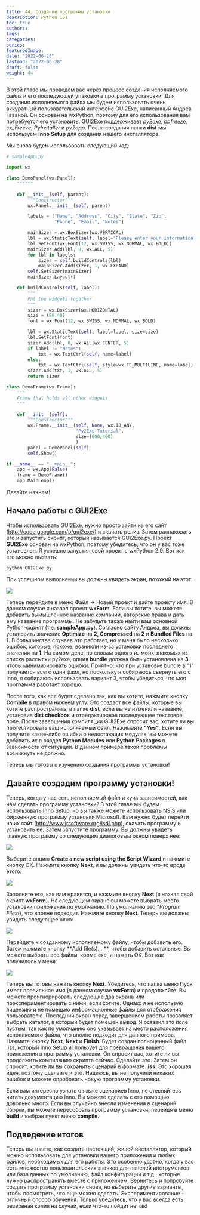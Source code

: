 ```yaml
---
title: 44. Создание программы установки
description: Python 101
toc: true
authors:
tags:
categories:
series:
featuredImage:
date: "2022-06-28"
lastmod: "2022-06-28"
draft: false
weight: 44
---
```


В этой главе мы проведем вас через процесс создания исполняемого файла и его последующей упаковки в программу установки. Для создания исполняемого файла мы будем использовать очень аккуратный пользовательский интерфейс GUI2Exe, написанный Андреа Гаваной. Он основан на wxPython, поэтому для его использования вам потребуется его установить. GUI2Exe поддерживает *py2exe*, *bbfreeze*, *cx_Freeze*, *PyInstaller* и *py2app*. После создания папки **dist** мы используем **Inno Setup** для создания нашего инсталлятора.

Мы снова будем использовать следующий код:

```python
# sampleApp.py

import wx

class DemoPanel(wx.Panel):
    """"""

    def __init__(self, parent):
        """Constructor"""
        wx.Panel.__init__(self, parent)

        labels = ["Name", "Address", "City", "State", "Zip",
                  "Phone", "Email", "Notes"]

        mainSizer = wx.BoxSizer(wx.VERTICAL)
        lbl = wx.StaticText(self, label="Please enter your information here:")
        lbl.SetFont(wx.Font(12, wx.SWISS, wx.NORMAL, wx.BOLD))
        mainSizer.Add(lbl, 0, wx.ALL, 5)
        for lbl in labels:
            sizer = self.buildControls(lbl)
            mainSizer.Add(sizer, 1, wx.EXPAND)
        self.SetSizer(mainSizer)
        mainSizer.Layout()

    def buildControls(self, label):
        """
        Put the widgets together
        """
        sizer = wx.BoxSizer(wx.HORIZONTAL)
        size = (80,40)
        font = wx.Font(12, wx.SWISS, wx.NORMAL, wx.BOLD)

        lbl = wx.StaticText(self, label=label, size=size)
        lbl.SetFont(font)
        sizer.Add(lbl, 0, wx.ALL|wx.CENTER, 5)
        if label != "Notes":
            txt = wx.TextCtrl(self, name=label)
        else:
            txt = wx.TextCtrl(self, style=wx.TE_MULTILINE, name=label)
        sizer.Add(txt, 1, wx.ALL, 5)
        return sizer

class DemoFrame(wx.Frame):
    """
    Frame that holds all other widgets
    """

    def __init__(self):
        """Constructor"""
        wx.Frame.__init__(self, None, wx.ID_ANY,
                          "Py2Exe Tutorial",
                          size=(600,400)
                          )
        panel = DemoPanel(self)
        self.Show()

if __name__ == "__main__":
    app = wx.App(False)
    frame = DemoFrame()
    app.MainLoop()
```

Давайте начнем!

## Начало работы с GUI2Exe

Чтобы использовать GUI2Exe, нужно просто зайти на его сайт (http://code.google.com/p/gui2exe/) и скачать релиз. Затем распаковать его и запустить скрипт, который называется GUI2Exe.py. Проект **GUI2Exe** основан на wxPython, поэтому убедитесь, что он у вас тоже установлен. Я успешно запустил свой проект с wxPython 2.9. Вот как его можно вызвать:

```python
python GUI2Exe.py
```

При успешном выполнении вы должны увидеть экран, похожий на этот:

![](../img/gui2exe.jpg)

Теперь перейдите в меню Файл -> Новый проект и дайте проекту имя. В данном случае я назвал проект **wxForm**. Если вы хотите, вы можете добавить вымышленное название компании, авторские права и дать ему название программы. Не забудьте также найти ваш основной Python-скрипт (т.е. **sampleApp.py**). Согласно сайту Андреа, вы должны установить значение **Optimize** на **2, Compressed** на **2** и **Bundled Files** на **1**. В большинстве случаев это работает, но у меня было несколько ошибок, которые, похоже, возникли из-за установки последнего значения на **1**. На самом деле, по словам одного из моих знакомых из списка рассылки py2exe, опция **bundle** должна быть установлена на **3**, чтобы минимизировать ошибки. Приятно, что при установке bundle в "1" получается всего один файл, но поскольку я собираюсь свернуть его с Inno, я собираюсь использовать вариант 3, чтобы убедиться, что моя программа работает хорошо.

После того, как все будет сделано так, как вы хотите, нажмите кнопку **Compile** в правом нижнем углу. Это создаст все файлы, которые вы хотите распространять, в папке **dist**, если вы не изменили название, установив **dist checkbox** и отредактировав последующее текстовое поле. После завершения компиляции GUI2Exe спросит вас, хотите ли вы протестировать ваш исполняемый файл. Нажимайте **"Yes"**. Если вы получите какие-либо ошибки о недостающих модулях, вы можете добавить их в раздел **Python Modules** или **Python Packages** в зависимости от ситуации. В данном примере такой проблемы возникнуть не должно.

Теперь мы готовы к изучению создания программы установки!

## Давайте создадим программу установки!

Теперь, когда у нас есть исполняемый файл и куча зависимостей, как нам сделать программу установки? В этой главе мы будем использовать Inno Setup, но вы также можете использовать NSIS или фирменную программу установки Microsoft. Вам нужно будет перейти на их сайт (http://www.jrsoftware.org/isdl.php), скачать программу и установить ее. Затем запустите программу. Вы должны увидеть главную программу со следующим диалоговым окном поверх нее:

![](../img/inno_welcome.jpg)

Выберите опцию **Create a new script using the Script Wizard** и нажмите кнопку OK. Нажмите кнопку **Next**, и вы должны увидеть что-то вроде этого:

![](../img/inno_setup_1.jpg)

Заполните его, как вам нравится, и нажмите кнопку **Next** (я назвал свой скрипт **wxForm**). На следующем экране вы можете выбрать место установки приложения по умолчанию. По умолчанию это **Program Files*(), что вполне подходит. Нажмите кнопку **Next**. Теперь вы должны увидеть следующее окно:

![](../img/inno_setup_2.jpg)

Перейдите к созданному исполняемому файлу, чтобы добавить его. Затем нажмите кнопку **Add file(s)... **, чтобы добавить остальные. Вы можете выбрать все файлы, кроме exe, и нажать OK. Вот как получилось у меня:

![](../img/inno_setup_3.jpg)

Теперь вы готовы нажать кнопку **Next**. Убедитесь, что папка меню Пуск имеет правильное имя (в данном случае **wxForm**) и продолжайте. Вы можете проигнорировать следующие два экрана или поэкспериментировать с ними, если хотите. Однако я не использую лицензию и не помещаю информационные файлы для отображения пользователю. Последний экран перед завершением работы позволяет выбрать каталог, в который будет помещен вывод. Я оставил это поле пустым, так как по умолчанию оно указывает на место расположения исполняемого файла, что вполне подходит для данного примера. Нажмите кнопку **Next**, **Next** и **Finish**. Будет создан полноценный файл .iss, который Inno Setup использует для превращения вашего приложения в программу установки. Он спросит вас, хотите ли вы продолжить компиляцию скрипта сейчас. Сделайте это. Затем он спросит, хотите ли вы сохранить сценарий в формате **.iss**. Это хорошая идея, поэтому сделайте и это. Надеюсь, вы не получили никаких ошибок и можете опробовать новую программу установки.

Если вам интересно узнать о языке сценариев Inno, не стесняйтесь читать документацию Inno. Вы можете сделать с его помощью довольно много. Если вы случайно внесли изменения в сценарий сборки, вы можете пересобрать программу установки, перейдя в меню **build** и выбрав пункт меню **compile**.

## Подведение итогов

Теперь вы знаете, как создать настоящий, живой инсталлятор, который можно использовать для установки вашего приложения и любых файлов, необходимых для его работы. Это особенно удобно, когда у вас есть множество пользовательских значков для панелей инструментов или база данных по умолчанию, файл конфигурации и т.д., которые нужно распространять вместе с приложением. Вернитесь и попробуйте создать программу установки снова, но выберите другие варианты, чтобы посмотреть, что еще можно сделать. Экспериментирование - отличный способ обучения. Только убедитесь, что у вас всегда есть резервная копия на случай, если что-то пойдет не так!
